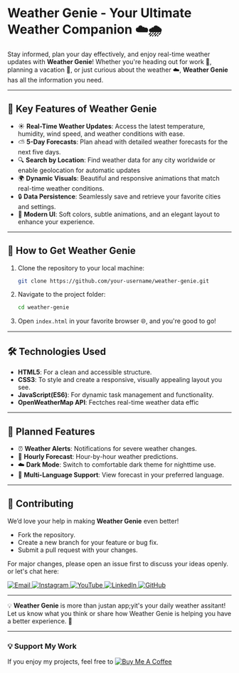# **Weather Genie - Your Ultimate Weather Companion ☁️🌧️**

Stay informed, plan your day effectively, and enjoy real-time weather updates with **Weather Genie**! Whether you're heading out for work 💼, planning a vacation 🌊, or just curious about the weather ☁️, **Weather Genie** has all the information you need.


---

## 🌟 **Key Features of Weather Genie**
- ☀️ **Real-Time Weather Updates**: Access the latest temperature, humidity, wind speed, and weather conditions with ease.  
-  ⛅ **5-Day Forecasts**: Plan ahead with detailed weather forecasts for the next five days.  
- 🔍 **Search by Location**: Find weather data for any city worldwide or enable geolocation for automatic updates 
-  🌍 **Dynamic Visuals**: Beautiful and responsive animations that match real-time weather conditions.  
-  🔒 **Data Persistence**: Seamlessly save and retrieve your favorite cities and settings.  
- 🎨 **Modern UI**: Soft colors, subtle animations, and an elegant layout to enhance your experience.  

---

## 🚀 **How to Get Weather Genie**
1. Clone the repository to your local machine:  
   ```bash
   git clone https://github.com/your-username/weather-genie.git
   ```
2. Navigate to the project folder:  
   ```bash
   cd weather-genie
   ```
3. Open `index.html` in your favorite browser 🌐, and you're good to go!  

---

## 🛠️ **Technologies Used**
- **HTML5**: For a clean and accessible structure.  
- **CSS3**: To style and create a responsive, visually appealing layout you see.  
- **JavaScript(ES6)**: For dynamic task management and functionality.  
- **OpenWeatherMap API**: Fectches real-time weather data effic

---

## 🎯 **Planned Features**
- ⏰ **Weather Alerts**: Notifications for severe weather changes.  
- 🌙 **Hourly Forecast**: Hour-by-hour weather predictions.  
- ☁️ **Dark Mode**:   Switch to comfortable dark theme for nighttime use.
- 🔀 **Multi-Language Support**: View forecast in your preferred language.  


---

## 🤝 **Contributing**
We’d love your help in making **Weather Genie** even better!  
- Fork the repository.  
- Create a new branch for your feature or bug fix.  
- Submit a pull request with your changes.  

For major changes, please open an issue first to discuss your ideas openly. or let's chat here:
<div>
  <a href="mailto:onlykelvin06@gmail.com">
    <img src="https://img.shields.io/badge/Email-4285F4?style=for-the-badge&logo=gmail&logoColor=white" alt="Email" />
  </a>
  <a href="https://www.instagram.com/_.yo.kelvin/">
    <img src="https://img.shields.io/badge/Instagram-E4405F?style=for-the-badge&logo=instagram&logoColor=white" alt="Instagram" />
  </a>
  <a href="https://www.youtube.com/@TechTutor_Tv?sub_confirmation=1">
    <img src="https://img.shields.io/badge/YouTube-FF0000?style=for-the-badge&logo=youtube&logoColor=white" alt="YouTube" />
  </a>
  <a href = "https://www.linkedin.com/in/kelvin-agyare-yeboah-6728a7301?utm_source=share&utm_campaign=share_via&utm_content=profile&utm_medium=android_app">
    <img src="https://img.shields.io/badge/LinkedIn-0077B5?style=for-the-badge&logo=linkedin&logoColor=white" alt="LinkedIn" />
  </a>
  <a href="https://github.com/KelvCodes">
    <img src="https://img.shields.io/badge/GitHub-181717?style=for-the-badge&logo=github&logoColor=white" alt="GitHub" />
  </a>
</div>  

---



💡 **Weather Genie** is more than justan app;yit's your daily weather assitant! Let us know what you think or share how Weather Genie is helping you have a better experience. 💬  

---

### 💡 Support My Work  
If you enjoy my projects, feel free to [![Buy Me A Coffee](https://img.shields.io/badge/Buy%20Me%20A%20Coffee-%F0%9F%8C%8D-yellow?style=for-the-badge&logo=buy-me-a-coffee&logoColor=black)](https://www.buymeacoffee.com/kelvcodes) 

